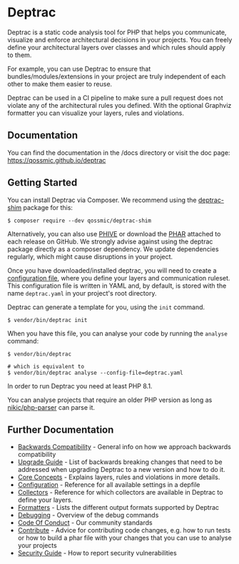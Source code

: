 # Deptrac

Deptrac is a static code analysis tool for PHP that helps you communicate,
visualize and enforce architectural decisions in your projects. You can freely
define your architectural layers over classes and which rules should apply to
them.

For example, you can use Deptrac to ensure that bundles/modules/extensions in
your project are truly independent of each other to make them easier to reuse.

Deptrac can be used in a CI pipeline to make sure a pull request does not
violate any of the architectural rules you defined. With the optional Graphviz
formatter you can visualize your layers, rules and violations.

## Documentation

You can find the documentation in the /docs directory or visit the doc page:
https://qossmic.github.io/deptrac

## Getting Started

You can install Deptrac via Composer. We recommend using the
[deptrac-shim](https://github.com/qossmic/deptrac-shim) package for this:

```console
$ composer require --dev qossmic/deptrac-shim
```

Alternatively, you can also use [PHIVE](docs/index.md#phive) or download the
[PHAR](docs/index.md#phar) attached to each release on GitHub.
We strongly advise against using the deptrac package directly as a composer dependency.
We update dependencies regularly, which might cause disruptions in your project.

Once you have downloaded/installed deptrac, you will need to create a
[configuration file](docs/index.md#configuration), where you define your layers and
communication ruleset. This configuration file is written in YAML and, by default,
is stored with the name `deptrac.yaml` in your project's root directory.

Deptrac can generate a template for you, using the `init` command.

```console
$ vendor/bin/deptrac init
```

When you have this file, you can analyse your code by
running the `analyse` command:

```console
$ vendor/bin/deptrac

# which is equivalent to
$ vendor/bin/deptrac analyse --config-file=deptrac.yaml
```

In order to run Deptrac you need at least PHP 8.1.

You can analyse projects that require an older PHP version as long as
[nikic/php-parser](https://github.com/nikic/PHP-Parser) can parse it.

## Further Documentation

* [Backwards Compatibility](docs/bc_policy.md) - General info on how we approach
  backwards compatibility
* [Upgrade Guide](docs/upgrade.md) - List of backwards breaking changes that
  need to be addressed when upgrading Deptrac to a new version and how to do it.
* [Core Concepts](docs/concepts.md) - Explains layers, rules and violations in
  more details.
* [Configuration](docs/configuration.md) - Reference for all available settings
  in a depfile
* [Collectors](docs/collectors.md) - Reference for which collectors are
  available in Deptrac to define your layers.
* [Formatters](docs/formatters.md) - Lists the different output formats
  supported by Deptrac
* [Debugging](docs/debugging.md) - Overview of the debug commands
* [Code Of Conduct](docs/CODE_OF_CONDUCT.md) - Our community standards
* [Contribute](docs/CONTRIBUTING.md) - Advice for contributing code changes,
  e.g. how to run tests or how to build a phar file with your changes that you
  can use to analyse your projects
* [Security Guide](docs/SECURITY.md) - How to report security vulnerabilities
